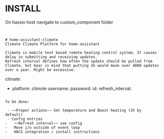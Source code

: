 # INSTALL
On hassio host navigate to custom_component folder

```


# home-assistant-climote
Climote Climate Platform for home-assistant

Climote is mobile text based remote heating control system. It causes delay in submitting and receiving updates. 
Refresh interval defines how often the update should be pulled from Climote, but bear in mind that putting 2h would mean over 4000 updates over a year. Might be excessive. 
```
climate:
  - platform: climote
    username: <email address>
    password: <password>
    id: <climote device id>
    refresh_interval: <integer for hours interval> 
```

To be done:

 - ~~Proper actions~~ Set temperature and Boost heating (1h by default)
 - Config entries
-   ~~Refresh interval~~ see config
-   Move i/o outside of event loop
-   HACS integration / install instructions
